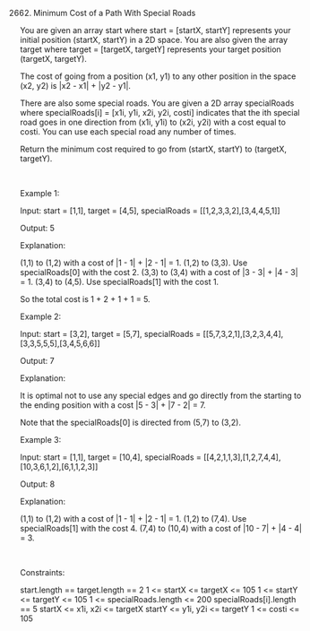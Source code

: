2662. Minimum Cost of a Path With Special Roads

You are given an array start where start = [startX, startY] represents your initial position (startX, startY) in a 2D space. You are also given the array target where target = [targetX, targetY] represents your target position (targetX, targetY).

The cost of going from a position (x1, y1) to any other position in the space (x2, y2) is |x2 - x1| + |y2 - y1|.

There are also some special roads. You are given a 2D array specialRoads where specialRoads[i] = [x1i, y1i, x2i, y2i, costi] indicates that the ith special road goes in one direction from (x1i, y1i) to (x2i, y2i) with a cost equal to costi. You can use each special road any number of times.

Return the minimum cost required to go from (startX, startY) to (targetX, targetY).

 

Example 1:

Input: start = [1,1], target = [4,5], specialRoads = [[1,2,3,3,2],[3,4,4,5,1]]

Output: 5

Explanation:

(1,1) to (1,2) with a cost of |1 - 1| + |2 - 1| = 1.
(1,2) to (3,3). Use specialRoads[0] with the cost 2.
(3,3) to (3,4) with a cost of |3 - 3| + |4 - 3| = 1.
(3,4) to (4,5). Use specialRoads[1] with the cost 1.

So the total cost is 1 + 2 + 1 + 1 = 5.

Example 2:

Input: start = [3,2], target = [5,7], specialRoads = [[5,7,3,2,1],[3,2,3,4,4],[3,3,5,5,5],[3,4,5,6,6]]

Output: 7

Explanation:

It is optimal not to use any special edges and go directly from the starting to the ending position with a cost |5 - 3| + |7 - 2| = 7.

Note that the specialRoads[0] is directed from (5,7) to (3,2).

Example 3:

Input: start = [1,1], target = [10,4], specialRoads = [[4,2,1,1,3],[1,2,7,4,4],[10,3,6,1,2],[6,1,1,2,3]]

Output: 8

Explanation:

(1,1) to (1,2) with a cost of |1 - 1| + |2 - 1| = 1.
(1,2) to (7,4). Use specialRoads[1] with the cost 4.
(7,4) to (10,4) with a cost of |10 - 7| + |4 - 4| = 3.

 

Constraints:

start.length == target.length == 2
1 <= startX <= targetX <= 105
1 <= startY <= targetY <= 105
1 <= specialRoads.length <= 200
specialRoads[i].length == 5
startX <= x1i, x2i <= targetX
startY <= y1i, y2i <= targetY
1 <= costi <= 105
